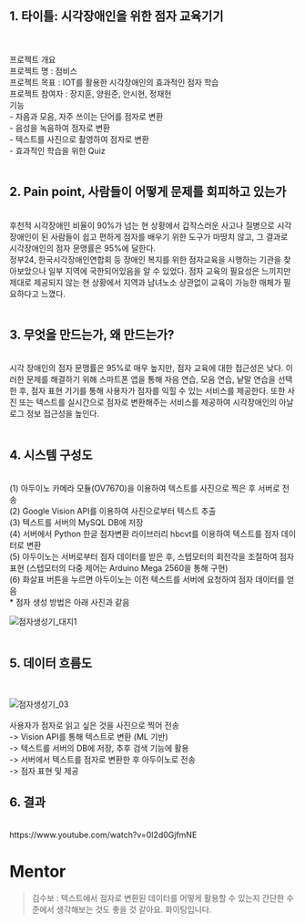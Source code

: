 <h2>1. 타이틀: 시각장애인을 위한 점자 교육기기</h2></br></br>
프로젝트 개요</br>
프로젝트 명 : 점비스</br>
프로젝트 목표 : IOT를 활용한 시각장애인의 효과적인 점자 학습</br>
프로젝트 참여자 : 장지훈, 양원준, 안시현, 정재헌</br>
기능</br>
- 자음과 모음, 자주 쓰이는 단어를 점자로 변환</br>
- 음성을 녹음하여 점자로 변환</br>
- 텍스트를 사진으로 촬영하여 점자로 변환</br>
- 효과적인 학습을 위한 Quiz</br></br>
<h2>2. Pain point, 사람들이 어떻게 문제를 회피하고 있는가</h2></br>
후천적 시각장애인 비율이 90%가 넘는 현 상황에서 갑작스러운 사고나 질병으로 시각 장애인이 된 사람들이 쉽고 편하게 점자를 배우기 위한 도구가 마땅치 않고, 그 결과로 시각장애인의 점자 문맹률은 95%에 달한다.</br>
정부24, 한국시각장애인연합회 등 장애인 복지를 위한 점자교육을 시행하는 기관을 찾아보았으나 일부 지역에 국한되어있음을 알 수 있었다. 점자 교육의 필요성은 느끼지만 제대로 제공되지 않는 현 상황에서 지역과 남녀노소 상관없이 교육이 가능한 매체가 필요하다고 느꼈다.</br></br>
<h2>3. 무엇을 만드는가, 왜 만드는가?</h2></br>
시각 장애인의 점자 문맹률은 95%로 매우 높지만, 점자 교육에 대한 접근성은 낮다. 이러한 문제를 해결하기 위해 스마트폰 앱을 통해 자음 연습, 모음 연습, 낱말 연습을 선택한 후, 점자 표현 기기를 통해 사용자가 점자를 익힐 수 있는 서비스를 제공한다. 또한 사진 또는 텍스트를 실시간으로 점자로 변환해주는 서비스를 제공하여 시각장애인의 아날로그 정보 접근성을 높인다.</br></br> 
<h2>4. 시스템 구성도</h2> 
</br>(1) 아두이노 카메라 모듈(OV7670)을 이용하여 텍스트를 사진으로 찍은 후 서버로 전송
</br>(2) Google Vision API를 이용하여 사진으로부터 텍스트 추출
</br>(3) 텍스트를 서버의 MySQL DB에 저장
</br>(4) 서버에서 Python 한글 점자변환 라이브러리 hbcvt를 이용하여 텍스트를 점자 데이터로 변환
</br>(5) 아두이노는 서버로부터 점자 데이터를 받은 후, 스텝모터의 회전각을 조절하여 점자 표현 (스텝모터의 다중 제어는 Arduino Mega 2560을 통해 구현)
</br>(6) 화살표 버튼을 누르면 아두이노는 이전 텍스트를 서버에 요청하여 점자 데이터를 얻음
</br>    * 점자 생성 방법은 아래 사진과 같음 
</br>


![점자생성기_대지1](https://github.com/JihoonJang/CapstoneDesign/blob/master/%EC%A0%90%EC%9E%90%EC%83%9D%EC%84%B1%EA%B8%B0_%EB%8C%80%EC%A7%80%201.jpg)
</br></br>
<h2>5. 데이터 흐름도</h2>
</br>


![점자생성기_03](https://github.com/JihoonJang/CapstoneDesign/blob/master/%EC%A0%90%EC%9E%90%EC%83%9D%EC%84%B1%EA%B8%B0_03.jpg)
</br>
</br>사용자가 점자로 읽고 싶은 것을 사진으로 찍어 전송 
</br>-> Vision API를 통해 텍스트로 변환 (ML 기반) 
</br>-> 텍스트를 서버의 DB에 저장, 추후 검색 기능에 활용
</br>-> 서버에서 텍스트를 점자로 변환한 후 아두이노로 전송
</br>-> 점자 표현 및 제공
</br>

<h2>6. 결과</h2></br>
https://www.youtube.com/watch?v=0I2d0GjfmNE


# Mentor
> 김수보 :
텍스트에서 점자로 변환된 데이터를 어떻게 활용할 수 있는지
간단한 수준에서 생각해보는 것도 좋을 것 같아요.
화이팅입니다.
